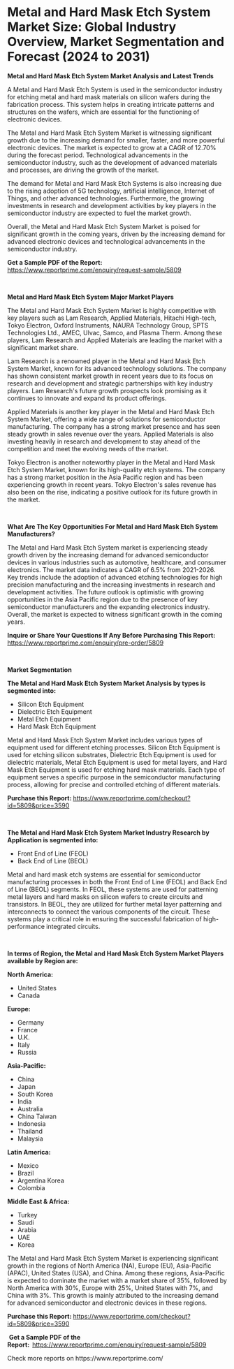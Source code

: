 <p><h1>Metal and Hard Mask Etch System Market Size: Global Industry Overview, Market Segmentation and Forecast (2024 to 2031)</h1></p><p><strong>Metal and Hard Mask Etch System Market Analysis and Latest Trends</strong></p>
<p><p>A Metal and Hard Mask Etch System is used in the semiconductor industry for etching metal and hard mask materials on silicon wafers during the fabrication process. This system helps in creating intricate patterns and structures on the wafers, which are essential for the functioning of electronic devices.</p><p>The Metal and Hard Mask Etch System Market is witnessing significant growth due to the increasing demand for smaller, faster, and more powerful electronic devices. The market is expected to grow at a CAGR of 12.70% during the forecast period. Technological advancements in the semiconductor industry, such as the development of advanced materials and processes, are driving the growth of the market.</p><p>The demand for Metal and Hard Mask Etch Systems is also increasing due to the rising adoption of 5G technology, artificial intelligence, Internet of Things, and other advanced technologies. Furthermore, the growing investments in research and development activities by key players in the semiconductor industry are expected to fuel the market growth.</p><p>Overall, the Metal and Hard Mask Etch System Market is poised for significant growth in the coming years, driven by the increasing demand for advanced electronic devices and technological advancements in the semiconductor industry.</p></p>
<p><strong>Get a Sample PDF of the Report:&nbsp;</strong> <a href="https://www.reportprime.com/enquiry/request-sample/5809">https://www.reportprime.com/enquiry/request-sample/5809</a></p>
<p>&nbsp;</p>
<p><strong>Metal and Hard Mask Etch System Major Market Players</strong></p>
<p><p>The Metal and Hard Mask Etch System Market is highly competitive with key players such as Lam Research, Applied Materials, Hitachi High-tech, Tokyo Electron, Oxford Instruments, NAURA Technology Group, SPTS Technologies Ltd., AMEC, Ulvac, Samco, and Plasma Therm. Among these players, Lam Research and Applied Materials are leading the market with a significant market share.</p><p>Lam Research is a renowned player in the Metal and Hard Mask Etch System Market, known for its advanced technology solutions. The company has shown consistent market growth in recent years due to its focus on research and development and strategic partnerships with key industry players. Lam Research's future growth prospects look promising as it continues to innovate and expand its product offerings.</p><p>Applied Materials is another key player in the Metal and Hard Mask Etch System Market, offering a wide range of solutions for semiconductor manufacturing. The company has a strong market presence and has seen steady growth in sales revenue over the years. Applied Materials is also investing heavily in research and development to stay ahead of the competition and meet the evolving needs of the market.</p><p>Tokyo Electron is another noteworthy player in the Metal and Hard Mask Etch System Market, known for its high-quality etch systems. The company has a strong market position in the Asia Pacific region and has been experiencing growth in recent years. Tokyo Electron's sales revenue has also been on the rise, indicating a positive outlook for its future growth in the market.</p></p>
<p>&nbsp;</p>
<p><strong>What Are The Key Opportunities For Metal and Hard Mask Etch System Manufacturers?</strong></p>
<p><p>The Metal and Hard Mask Etch System market is experiencing steady growth driven by the increasing demand for advanced semiconductor devices in various industries such as automotive, healthcare, and consumer electronics. The market data indicates a CAGR of 6.5% from 2021-2026. Key trends include the adoption of advanced etching technologies for high precision manufacturing and the increasing investments in research and development activities. The future outlook is optimistic with growing opportunities in the Asia Pacific region due to the presence of key semiconductor manufacturers and the expanding electronics industry. Overall, the market is expected to witness significant growth in the coming years.</p></p>
<p><strong>Inquire or Share Your Questions If Any Before Purchasing This Report:</strong> <a href="https://www.reportprime.com/enquiry/pre-order/5809">https://www.reportprime.com/enquiry/pre-order/5809</a></p>
<p>&nbsp;</p>
<p><strong>Market Segmentation</strong></p>
<p><strong>The Metal and Hard Mask Etch System Market Analysis by types is segmented into:</strong></p>
<p><ul><li>Silicon Etch Equipment</li><li>Dielectric Etch Equipment</li><li>Metal Etch Equipment</li><li>Hard Mask Etch Equipment</li></ul></p>
<p><p>Metal and Hard Mask Etch System Market includes various types of equipment used for different etching processes. Silicon Etch Equipment is used for etching silicon substrates, Dielectric Etch Equipment is used for dielectric materials, Metal Etch Equipment is used for metal layers, and Hard Mask Etch Equipment is used for etching hard mask materials. Each type of equipment serves a specific purpose in the semiconductor manufacturing process, allowing for precise and controlled etching of different materials.</p></p>
<p><strong>Purchase this Report:&nbsp;</strong><a href="https://www.reportprime.com/checkout?id=5809&price=3590">https://www.reportprime.com/checkout?id=5809&price=3590</a></p>
<p>&nbsp;</p>
<p><strong>The Metal and Hard Mask Etch System Market Industry Research by Application is segmented into:</strong></p>
<p><ul><li>Front End of Line (FEOL)</li><li>Back End of Line (BEOL)</li></ul></p>
<p><p>Metal and hard mask etch systems are essential for semiconductor manufacturing processes in both the Front End of Line (FEOL) and Back End of Line (BEOL) segments. In FEOL, these systems are used for patterning metal layers and hard masks on silicon wafers to create circuits and transistors. In BEOL, they are utilized for further metal layer patterning and interconnects to connect the various components of the circuit. These systems play a critical role in ensuring the successful fabrication of high-performance integrated circuits.</p></p>
<p>&nbsp;</p>
<p><strong>In terms of Region, the Metal and Hard Mask Etch System Market Players available by Region are:</strong></p>
<p>
    <p> <strong> North America: </strong>
        <ul>
            <li>United States</li>
            <li>Canada</li>
        </ul>
        </p> 
    <p> <strong> Europe: </strong>
        <ul>
            <li>Germany</li>
            <li>France</li>
            <li>U.K.</li>
            <li>Italy</li>
            <li>Russia</li>
        </ul>
        </p> 
    <p> <strong> Asia-Pacific: </strong>
        <ul>
            <li>China</li>
            <li>Japan</li>
            <li>South Korea</li>
            <li>India</li>
            <li>Australia</li>
            <li>China Taiwan</li>
            <li>Indonesia</li>
            <li>Thailand</li>
            <li>Malaysia</li>
        </ul>
        </p> 
    <p> <strong> Latin America: </strong>
        <ul>
            <li>Mexico</li>
            <li>Brazil</li>
            <li>Argentina Korea</li>
            <li>Colombia</li>
        </ul>
        </p> 
    <p> <strong> Middle East & Africa: </strong>
        <ul>
            <li>Turkey</li>
            <li>Saudi</li>
            <li>Arabia</li>
            <li>UAE</li>
            <li>Korea</li>
        </ul>
    </p>
    </p>
<p><p>The Metal and Hard Mask Etch System Market is experiencing significant growth in the regions of North America (NA), Europe (EU), Asia-Pacific (APAC), United States (USA), and China. Among these regions, Asia-Pacific is expected to dominate the market with a market share of 35%, followed by North America with 30%, Europe with 25%, United States with 7%, and China with 3%. This growth is mainly attributed to the increasing demand for advanced semiconductor and electronic devices in these regions.</p></p>
<p><strong>Purchase this Report: </strong><a href="https://www.reportprime.com/checkout?id=5809&price=3590">https://www.reportprime.com/checkout?id=5809&price=3590</a></p>
<p>&nbsp;<strong>Get a Sample PDF of the Report:&nbsp;&nbsp;</strong><a href="https://www.reportprime.com/enquiry/request-sample/5809">https://www.reportprime.com/enquiry/request-sample/5809</a></p>
<p><strong></strong></p>
<p>Check more reports on https://www.reportprime.com/</p>